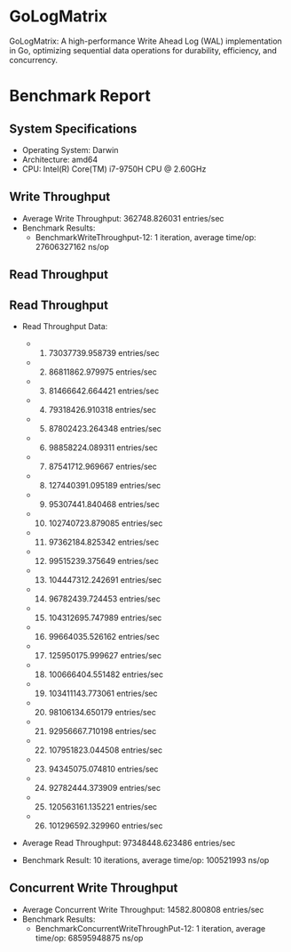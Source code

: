 # GoLogMatrix
GoLogMatrix: A high-performance Write Ahead Log (WAL) implementation in Go, optimizing sequential data operations for durability, efficiency, and concurrency.

# Benchmark Report

## System Specifications

- Operating System: Darwin
- Architecture: amd64
- CPU: Intel(R) Core(TM) i7-9750H CPU @ 2.60GHz

## Write Throughput

- Average Write Throughput: 362748.826031 entries/sec
- Benchmark Results:
  - BenchmarkWriteThroughput-12: 1 iteration, average time/op: 27606327162 ns/op

## Read Throughput

## Read Throughput

- Read Throughput Data:
  - 1. 73037739.958739 entries/sec
  - 2. 86811862.979975 entries/sec
  - 3. 81466642.664421 entries/sec
  - 4. 79318426.910318 entries/sec
  - 5. 87802423.264348 entries/sec
  - 6. 98858224.089311 entries/sec
  - 7. 87541712.969667 entries/sec
  - 8. 127440391.095189 entries/sec
  - 9. 95307441.840468 entries/sec
  - 10. 102740723.879085 entries/sec
  - 11. 97362184.825342 entries/sec
  - 12. 99515239.375649 entries/sec
  - 13. 104447312.242691 entries/sec
  - 14. 96782439.724453 entries/sec
  - 15. 104312695.747989 entries/sec
  - 16. 99664035.526162 entries/sec
  - 17. 125950175.999627 entries/sec
  - 18. 100666404.551482 entries/sec
  - 19. 103411143.773061 entries/sec
  - 20. 98106134.650179 entries/sec
  - 21. 92956667.710198 entries/sec
  - 22. 107951823.044508 entries/sec
  - 23. 94345075.074810 entries/sec
  - 24. 92782444.373909 entries/sec
  - 25. 120563161.135221 entries/sec
  - 26. 101296592.329960 entries/sec

- Average Read Throughput: 97348448.623486 entries/sec
- Benchmark Result: 10 iterations, average time/op: 100521993 ns/op

## Concurrent Write Throughput

- Average Concurrent Write Throughput: 14582.800808 entries/sec
- Benchmark Results:
  - BenchmarkConcurrentWriteThroughPut-12: 1 iteration, average time/op: 68595948875 ns/op



